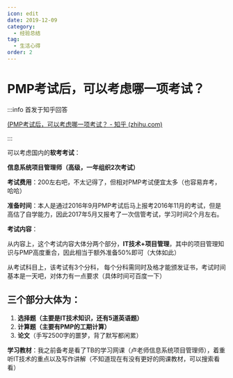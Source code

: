 ```yaml
---
icon: edit
date: 2019-12-09
category:
  - 经验总结
tag:
  - 生活心得
order: 2
---
```

# PMP考试后，可以考虑哪一项考试？

:::info 首发于知乎回答

[(PMP考试后，可以考虑哪一项考试？ - 知乎 (zhihu.com)](https://www.zhihu.com/question/359967158/answer/928271684)

:::

可以考虑国内的**软考考试**：

**信息系统项目管理师（高级，一年组织2次考试）**

**考试费用**：200左右吧，不太记得了，但相对PMP考试便宜太多（也容易弃考，哈哈）

**准备时间**：本人是通过2016年9月PMP考试后马上报考2016年11月的考试，但是高估了自学能力，因此2017年5月又报考了一次信管考试，学习时间2个月左右。

**考试内容**：

从内容上，这个考试内容大体分两个部分，**IT技术+项目管理**，其中的项目管理知识与PMP高度重合，因此相当于额外准备50%即可（大体如此）

从考试科目上，该考试有3个分科， 每个分科需同时及格才能颁发证书，考试时间基本是一天吧，对体力有一点要求（具体时间可百度一下）

## 三个部分大体为：

1. **选择题（主要是IT技术知识，还有5道英语题）**
2. **计算题（主要有PMP的工期计算）**
3. **论文**（手写2500字的噩梦，背了默写都闲累）

**学习教材**：我之前备考是看了TB的学习网课（卢老师信息系统项目管理师），着重听IT技术的重点以及写作讲解（不知道现在有没有更好的网课教材，可以搜索看看）
